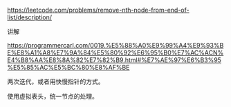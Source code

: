 https://leetcode.com/problems/remove-nth-node-from-end-of-list/description/

讲解

https://programmercarl.com/0019.%E5%88%A0%E9%99%A4%E9%93%BE%E8%A1%A8%E7%9A%84%E5%80%92%E6%95%B0%E7%AC%ACN%E4%B8%AA%E8%8A%82%E7%82%B9.html#%E7%AE%97%E6%B3%95%E5%85%AC%E5%BC%80%E8%AF%BE


两次迭代，或者用快慢指针的方式。

使用虚拟表头，统一节点的处理。